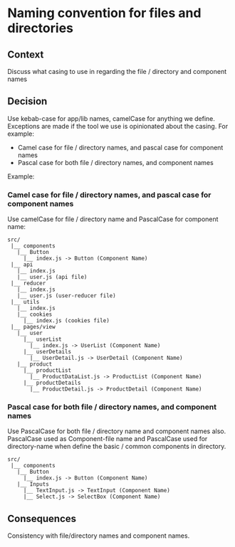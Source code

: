 # Naming convention for files and directories

## Context

Discuss what casing to use in regarding the file / directory and component names

## Decision

Use kebab-case for app/lib names, camelCase for anything we define. Exceptions are made if the tool we use is opinionated about the casing. For example:

- Camel case for file / directory names, and pascal case for component names
- Pascal case for both file / directory names, and component names

Example:

### Camel case for file / directory names, and pascal case for component names

Use camelCase for file / directory name and PascalCase for component name:

```
src/
 |__ components
   |__ Button
     |__ index.js -> Button (Component Name)
 |__ api
   |__ index.js
   |__ user.js (api file)
 |__ reducer
   |__ index.js
   |__ user.js (user-reducer file)
 |__ utils
   |__ index.js
   |__ cookies
     |__ index.js (cookies file)
 |__ pages/view
   |__ user
     |__ userList
       |__ index.js -> UserList (Component Name)
     |__ userDetails
       |__ UserDetail.js -> UserDetail (Component Name)
   |__ product
     |__ productList
       |__ ProductDataList.js -> ProductList (Component Name)
     |__ productDetails
       |__ ProductDetail.js -> ProductDetail (Component Name)
```

### Pascal case for both file / directory names, and component names

Use PascalCase for both file / directory name and component names also. PascalCase used as Component-file name and PascalCase used for directory-name when define the basic / common components in directory.

```
src/
 |__ components
   |__ Button
     |__ index.js -> Button (Component Name)
   |__ Inputs
     |__ TextInput.js -> TextInput (Component Name)
     |__ Select.js -> SelectBox (Component Name)
```

## Consequences

Consistency with file/directory names and component names.
